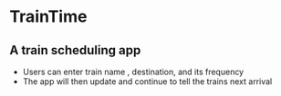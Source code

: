# TrainTime

## A train scheduling app
* Users can enter train name , destination, and its frequency
* The app will then update and continue to tell the trains next arrival 